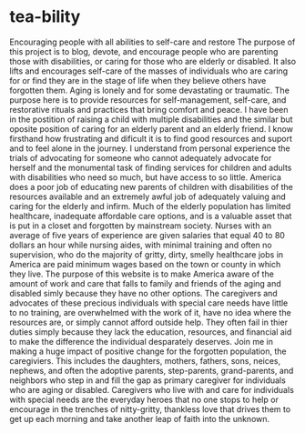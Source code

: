 # tea-bility
Encouraging people with all abilities to self-care and restore
The purpose of this project is to blog, devote, and encourage people who are parenting those with disabilities, or caring for those who are elderly or disabled. It also lifts and encourages self-care of the masses of individuals who are caring for or find they are in the stage of life when they believe others have forgotten them. Aging is lonely and for some devastating or traumatic. The purpose here is to provide resources for self-management, self-care, and restorative rituals and practices that bring comfort and peace.
I have been in the postition of raising a child with multiple disabilities and the similar but oposite position of caring for an elderly parent and an elderly friend.
I know firsthand how frustrating and dificult it is to find good resources and suport and to feel alone in the journey.
I understand from personal experience the trials of advocating for someone who cannot adequately advocate for herself and the monumental task of finding services for children and adults with disabilities who need so much, but have access to so little. 
America does a poor job of educating new parents of children with disabilities of the resources available and an extremely awful job of adequately valuing and caring for the elderly and infirm. 
Much of the elderly population has limited healthcare, inadequate affordable care options, and is a valuable asset that is put in a closet and forgotten by mainstream society. 
Nurses with an average of five years of experience are given salaries that equal 40 to 80 dollars an hour while nursing aides, with minimal training and often no supervision, who do the majority of gritty, dirty, smelly healthcare jobs in America are paid minimum wages based on the town or county in which they live.
The purpose of this website is to make America aware of the amount of work and care that falls to family and friends of the aging and disabled simly because they have no other options. The caregivers and advocates of these precious individuals with special care needs have little to no training, are overwhelmed with the work of it, have no idea where the resources are, or simply cannot afford outside help. They often fail in thier duties simply because they lack the education, resources, and financial aid to make the difference the individual desparately deserves.
Join me in making a huge impact of positive change for the forgotten population, the caregiviers. This includes the daughters, mothers, fathers, sons, neices, nephews, and often the adoptive parents, step-parents, grand-parents, and neighbors who step in and fill the gap as primary caregiver for individuals who are aging or disabled. Caregivers who live with and care for individuals with special needs are the everyday heroes that no one stops to help or encourage in the trenches of nitty-gritty, thankless love that drives them to get up each morning and take another leap of faith into the unknown.
